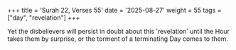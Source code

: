 +++
title = 'Surah 22, Verses 55'
date = '2025-08-27'
weight = 55
tags = ["day", "revelation"]
+++

Yet the disbelievers will persist in doubt about this ˹revelation˺ until the Hour takes them by surprise, or the torment of a terminating Day comes to them.